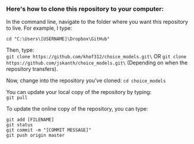 ### Here's how to clone this repository to your computer:

In the command line, navigate to the folder where you want this repository to live. For example, I type:

`cd "C:\Users\[USERNAME]\Dropbox\GitHub"`

Then, type:    
`git clone https://github.com/khof312/choice_models.git\` 
OR
`git clone https://github.com/jskanth/choice_models.git\`
(Depending on when the repository transfers).

Now, change into the repository you've cloned:
`cd choice_models`

You can update your local copy of the repository by typing:   
`git pull`

To update the online copy of the repository, you can type:
```
git add [FILENAME]
git status
git commit -m "[COMMIT MESSAGE]"
git push origin master
```
